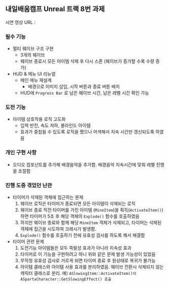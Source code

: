 ## 내일배움캠프 Unreal 트랙 8번 과제
시연 영상 URL : 

### 필수 기능
+ 멀티 웨이브 구조 구현
    + 3개의 웨이브
    + 웨이브 종료시 모든 아이템 삭제 후 다시 스폰 (웨이브가 증가할 수록 수량 증가)
+ HUD & 메뉴 UI 리뉴얼
  + 메인 메뉴 재설계
    + 배경으로 이미지 삽입, 시작 버튼과 종료 버튼 배치
  + HUD에 `Progress Bar` 로 남은 웨이브 시간, 남은 레벨 시간 확인 가능

### 도전 기능
+ 아이템 상호작용 로직 고도화
  + 입력 반전, 속도 저하, 블라인드 아이템
  + 효과가 중첩될 수 있도록 로직을 짰으나 어색해서 지속 시간만 갱신되도록 하였음

### 개인 구현 사항
+ 오디오 컴포넌트를 추가해 배경음악을 추가함. 배경음악 지속시간에 맞춰 레벨 진행을 조절함

### 진행 도중 겪었던 난관
+ 타이머가 삭제된 객체에 접근하는 문제
  1. 웨이브 로직은 타이머가 종료되면 모든 아이템이 삭제되는 로직
  2. 웨이브 종료 직전 타이머를 가진 아이템 (`MineItem`)을 획득(`ActivateItem()`) 하면 타이머가 5초 후 해당 객체의 `Explode()` 함수를 호출하였음
  3. 하지만 웨이브 종료와 함께 해당 `MineItem` 객체가 삭제되고, 타이머는 삭제된 객체에 접근을 시도하여 크래시가 발생함.
  4. `Explode()` 함수를 호출하기 전에 유효성 검사를 하도록 해서 해결함
+ 타이머 관련 문제
  1. 도전기능 아이템들은 모두 즉발성 효과가 아니라 지속성 효과
  2. 타이머로 이 기능을 구현하려고 하니 위와 같은 문제 발생 가능성이 있었음
  3. 무작정 유효성 검사로 거르게 되면 타이머 종료 후 원상태로 복귀가 불가능
  4. 아이템 클래스와 아이템 사용 효과를 분리하였음. 웨이브 전환시 삭제되지 않는 캐릭터 클래스로 분리.
    예) `ASlowingItem::ActivateItem()이 ASpartaCharacter::GetSlowingEffect() 호출`
